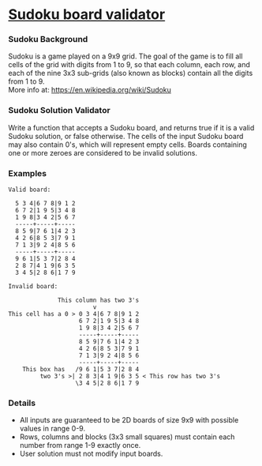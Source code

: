 # [Sudoku board validator](https://www.codewars.com/kata/sudoku-board-validator "https://www.codewars.com/kata/63d1bac72de941033dbf87ae")

### Sudoku Background

Sudoku is a game played on a 9x9 grid. The goal of the game is to fill all cells of the grid with
digits from 1 to 9, so that each column, each row, and each of the nine 3x3 sub-grids (also known as
blocks) contain all the digits from 1 to 9.  
More info at: https://en.wikipedia.org/wiki/Sudoku

### Sudoku Solution Validator

Write a function that accepts a Sudoku board, and returns true if it is a valid Sudoku solution, or
false otherwise. The cells of the input Sudoku board may also contain 0's, which will represent
empty cells. Boards containing one or more zeroes are considered to be invalid solutions.

### Examples

```
Valid board:

  5 3 4|6 7 8|9 1 2
  6 7 2|1 9 5|3 4 8
  1 9 8|3 4 2|5 6 7
  -----+-----+-----
  8 5 9|7 6 1|4 2 3
  4 2 6|8 5 3|7 9 1
  7 1 3|9 2 4|8 5 6
  -----+-----+-----
  9 6 1|5 3 7|2 8 4
  2 8 7|4 1 9|6 3 5
  3 4 5|2 8 6|1 7 9
```

```
Invalid board:
                
              This column has two 3's
                        v
This cell has a 0 > 0 3 4|6 7 8|9 1 2
                    6 7 2|1 9 5|3 4 8
                    1 9 8|3 4 2|5 6 7
                    -----+-----+-----
                    8 5 9|7 6 1|4 2 3
                    4 2 6|8 5 3|7 9 1
                    7 1 3|9 2 4|8 5 6
                    -----+-----+-----
    This box has   /9 6 1|5 3 7|2 8 4
         two 3's >| 2 8 3|4 1 9|6 3 5 < This row has two 3's
                   \3 4 5|2 8 6|1 7 9
```

### Details

- All inputs are guaranteed to be 2D boards of size 9x9 with possible values in range 0-9.
- Rows, columns and blocks (3x3 small squares) must contain each number from range 1-9 exactly once.
- User solution must not modify input boards.